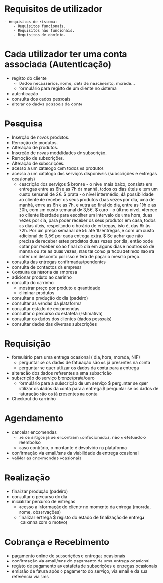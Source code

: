 # Requisitos de utilizador
	- Requisitos de sistema:
		- Requisitos funcionais.
		- Requisitos não funcionais.
		- Requisitos de domínio.

# Cada utilizador ter uma conta associada (Autenticação)
- registo do cliente
	- Dados necessários: nome, data de nascimento, morada...
	* formulário para registo de um cliente no sistema
- autenticação
- consulta dos dados pessoais
- alterar os dados pessoais da conta

# Pesquisa
- Inserção de novos produtos.
- Remoção de produtos.
- Alteração de produtos.
- Inserção de novas modalidades de subscrição.
- Remoção de subscrições.
- Alteração de subscrições.
- acesso a um catálogo com todos os produtos
- acesso a um catálogo dos serviços disponíveis (subscrições e entregas ocasionais)
	* descrição dos serviços
		$ bronze - o nível mais baixo, consiste em entregas entre as 6h e as 7h da manhã, todos os dias úteis e tem um custo semanal de 2€.
		$ prata - o nível intermédio, dá possibilidade ao cliente de receber os seus produtos duas vezes por dia, uma de manhã, entre as 6h e as 7h, e outra ao final do dia, entre as 19h e as 20h, com um custo semanal de 3,5€.
		$ ouro - o último nível, oferece ao cliente liberdade para escolher um intervalo de uma hora, duas vezes por dia, para poder receber os seus produtos em casa, todos os dias úteis, respeitando o horário de entregas, isto é, das 6h às 22h. Por um preço semanal de 5€ até 10 entregas, e com um custo adicional de 0,5€ por cada entrega extra.
		$ Se achar que não precisa de receber estes produtos duas vezes por dia, então pode optar por receber só ao final do dia em alguns dias e noutros só de manhã ou até as duas vezes, mas tal como já ficou definido não irá obter um desconto por isso e terá de pagar o mesmo preço.
- consulta das entregas confirmadas/pendentes
- consulta de contactos da empresa
- Consulta da história da empresa
- adicionar produto ao carrinho
- consulta do carrinho
	* mostrar preço por produto e quantidade
	* eliminar produtos
- consultar a produção do dia (padeiro)
- consultar as vendas da plataforma
- consultar estado de encomendas 
- consultar o percurso do estafeta (estimativa)
- consultar os dados dos clientes (dados pessoais)
- consultar dados das diversas subscrições

# Requisição
- formulário para uma entrega ocasional ( dia, hora, morada, NIF)
	* perguntar se os dados de faturação são os já presentes na conta
	* perguntar se quer utilizar os dados da conta para a entrega
- alteração dos dados referentes a uma subscrição
- subscrição do serviço bronze/prata/ouro
	* formulário para a subscrição de um serviço
		$ perguntar se quer utilizar os dados da conta para a entrega
		$ perguntar se os dados de faturação são os já presentes na conta
- Checkout do carrinho

# Agendamento
- cancelar encomendas
	* se os artigos já se encontram confecionados, não é efetuado o reembolso
	* caso contrário, o montante é devolvido na plataforma
- confirmação via email/sms da viabilidade da entrega ocasional
- validar as encomendas ocasionais

# Realização
- finalizar produção (padeiro)
- consultar o percurso do dia
- inicializar percurso de entregas
	* acesso a informação do cliente no momento da entrega (morada, nome, observações)
	* finalizar entrega
		$ registo do estado de finalização de entrega (caixinha com o motivo)

# Cobrança e Recebimento
- pagamento online de subscrições e entregas ocasionais
- confirmação via email/sms do pagamento de uma entrega ocasional
- registo de pagamento ao estafeta de subscrições e entregas ocasionais
- emissão de fatura após o pagamento do serviço, via email e da sua referência via sms
